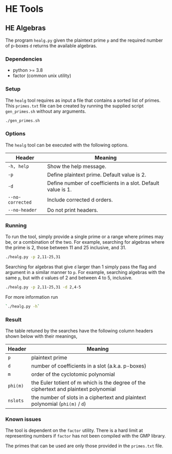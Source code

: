 # HE Tools

## HE Algebras

The program `healg.py` given the plaintext prime `p` and the required number of
p-boxes `d` returns the available algebras.

### Dependencies
- python >= 3.8
- factor (common unix utility)

### Setup

The `healg` tool requires as input a file that contains a sorted list of primes.
This `primes.txt` file can be created by running the supplied script
`gen_primes.sh` without any arguments.

```bash
./gen_primes.sh
```

### Options

The `healg` tool can be executed with the following options.

Header | Meaning |
| --- | --- |
| `-h, help` | Show the help message. |
| `-p` | Define plaintext prime. Default value is 2. |
| `-d` | Define number of coefficients in a slot. Default value is 1. |
| `--no-corrected` | Include corrected d orders. |
| `--no-header` | Do not print headers. |

### Running

To run the tool, simply provide a single prime or a range where primes may be,
or a combination of the two.  For example, searching for algebras
where the prime is 2, those between 11 and 25 inclusive, and 31.

```bash
./healg.py -p 2,11-25,31
```

Searching for algebras that give `d` larger than 1 simply pass the flag and
argument in a similar manner to `p`. For example, searching algebras with
the same `p`, but with `d` values of 2 and between 4 to 5, inclusive.

```bash
./healg.py -p 2,11-25,31 -d 2,4-5
```

For more information run
```bash
`./healg.py -h`
```

### Result

The table retuned by the searches have the following column headers shown below
with their meanings,

| Header | Meaning |
| --- | --- |
| `p` | plaintext prime |
| `d` | number of coefficients in a slot (a.k.a. p-boxes) |
| `m` | order of the cyclotomic polynomial |
| `phi(m)` | the Euler totient of m which is the degree of the ciphertext and plaintext polynomial |
| `nslots` | the number of slots in a ciphertext and plaintext polynomial (`phi(m)` / `d`) |

### Known issues

The tool is dependent on the `factor` utility. There is a hard limit at
representing numbers if `factor` has not been compiled with the GMP library.

The primes that can be used are only those provided in the `primes.txt` file.
